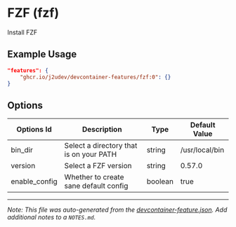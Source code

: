 
# FZF (fzf)

Install FZF

## Example Usage

```json
"features": {
    "ghcr.io/j2udev/devcontainer-features/fzf:0": {}
}
```

## Options

| Options Id | Description | Type | Default Value |
|-----|-----|-----|-----|
| bin_dir | Select a directory that is on your PATH | string | /usr/local/bin |
| version | Select a FZF version | string | 0.57.0 |
| enable_config | Whether to create sane default config | boolean | true |



---

_Note: This file was auto-generated from the [devcontainer-feature.json](devcontainer-feature.json).  Add additional notes to a `NOTES.md`._
